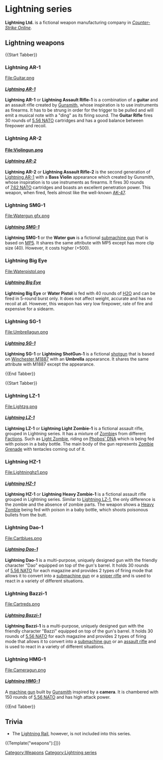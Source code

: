# Lightning series
**Lightning Ltd.** is a fictional weapon manufacturing company in *[Counter-Strike Online](<Counter-Strike_Online>)*. 

## Lightning weapons

{{Start Tabber}}

### Lightning AR-1
[File:Guitar.png](<File_Guitar.png>)
#### ***[Lightning AR-1](<Lightning_AR-1>)***

**Lightning AR-1** or **Lightning Assault Rifle-1** is a combination of a **guitar** and an assault rifle created by [Gunsmith](<Gunsmith>), whose inspiration is to use instruments as firearms. It has to be strung in order for the trigger to be pulled and will emit a musical note with a "ding" as its firing sound. The **Guitar Rifle** fires 30 rounds of [5.56 NATO](<5.56_NATO>) cartridges and has a good balance between firepower and recoil.

### Lightning AR-2
####  [File:Violingun.png](<File_Violingun.png>)
#### ***[Lightning AR-2](<Lightning_AR-2>)***

**Lightning AR-2** or **Lightning Assault Rifle-2** is the second generation of [Lightning AR-1](<Lightning_AR-1>) with a **Bass Violin** appearance which created by Gunsmith, whose inspiration is to use instruments as firearms. It fires 30 rounds of [7.62 NATO](<7.62_NATO>) cartridges and boasts an excellent penetration power. This weapon, when fired, feels almost like the well-known [AK-47](<AK-47>).

### Lightning SMG-1
[File:Watergun gfx.png](<File_Watergun_gfx.png>)
#### ***[Lightning SMG-1](<Lightning_SMG-1>)***

**Lightning SMG-1** or the **Water gun** is a fictional [submachine gun](<submachine_gun>) that is based on [MP5](<MP5>). It shares the same attribute with MP5 except has more clip size (40). However, it costs higher (+500).

### Lightning Big Eye
[File:Waterpistol.png](<File_Waterpistol.png>)
#### ***[Lightning Big Eye](<Lightning_Big_Eye>)***

**Lightning Big Eye** or **Water Pistol** is fed with 40 rounds of [H2O](<H2O>) and can be fired in 5-round burst only. It does not affect weight, accurate and has no recoil at all. However, this weapon has very low firepower, rate of fire and expensive for a sidearm.

### Lightning SG-1
[File:Umbrellagun.png](<File_Umbrellagun.png>)
#### ***[Lightning SG-1](<Lightning_SG-1>)***

**Lightning SG-1** or **Lightning ShotGun-1** is a fictional [shotgun](<shotgun>) that is based on [Winchester M1887](<Winchester_M1887>) with an **Umbrella** appearance. It shares the same attribute with M1887 except the appearance.

{{End Tabber}}


{{Start Tabber}}

### Lightning LZ-1
[File:Lightzg.png](<File_Lightzg.png>)
#### ***[Lightning LZ-1](<Lightning_LZ-1>)***

**Lightning LZ-1** or **Lightning Light Zombie-1** is a fictional assault rifle, grouped in Lightning series. It has a mixture of [Zombie](<Zombie>)s from different [Factions](<Factions>). Such as [Light Zombie](<Light_Zombie>), riding on [Phobos' DNA](<Phobos'_DNA>) which is being fed with poison in a baby bottle. The main body of the gun represents [Zombie Grenade](<Zombie_Grenade>) with tentacles coming out of it.

### Lightning HZ-1
[File:Lightninghz1.png](<File_Lightninghz1.png>)
#### ***[Lightning HZ-1](<Lightning_HZ-1>)***

**Lightning HZ-1** or **Lightning Heavy Zombie-1** is a fictional assault rifle grouped in Lightning series. Similar to [Lightning LZ-1](<Lightning_LZ-1>), the only difference is the zombie and the absence of zombie parts. The weapon shows a [Heavy Zombie](<Heavy_Zombie>) being fed with poison in a baby bottle, which shoots poisonous bullets from the butt.

### Lightning Dao-1
[File:Cartblues.png](<File_Cartblues.png>)
#### ***[Lightning Dao-1](<Lightning_Dao-1>)***

**Lightning Dao-1** is a multi-purpose, uniquely designed gun with the friendly character "Dao" equipped on top of the gun's barrel. It holds 30 rounds of [5.56 NATO](<5.56_NATO>) for each magazine and provides 2 types of firing mode that allows it to convert into a [submachine gun](<submachine_gun>) or a [sniper rifle](<sniper_rifle>) and is used to react in a variety of different situations.

### Lightning Bazzi-1
[File:Cartreds.png](<File_Cartreds.png>)
#### ***[Lightning Bazzi-1](<Lightning_Bazzi-1>)***

**Lightning Bazzi-1** is a multi-purpose, uniquely designed gun with the friendly character "Bazzi" equipped on top of the gun's barrel. It holds 30 rounds of [5.56 NATO](<5.56_NATO>) for each magazine and provides 2 types of firing mode that allows it to convert into a [submachine gun](<submachine_gun>) or an [assault rifle](<assault_rifle>) and is used to react in a variety of different situations.

### Lightning HMG-1
[File:Cameragun.png](<File_Cameragun.png>)
#### ***[Lightning HMG-1](<Lightning_HMG-1>)***

A [machine gun](<machine_gun>) built by [Gunsmith](<Gunsmith>) inspired by a **camera**. It is chambered with 150 rounds of [5.56 NATO](<5.56_NATO>) and has high attack power.

{{End Tabber}}



## Trivia

* The [Lightning Rail](<Lightning_Rail>), however, is not included into this series.

{{Template("weapons"):[]}}


[Category:Weapons](<Category_Weapons>)
[Category:Lightning series](<Category_Lightning_series>)